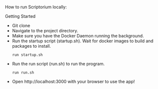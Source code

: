 How to run Scriptorium locally:

Getting Started

- Git clone 
- Navigate to the project directory.
- Make sure you have the Docker Daemon running the background.
- Run the startup script (startup.sh). Wait for docker images to build and packages to install.
  ```
  run startup.sh
  ```
- Run the run script (run.sh) to run the program.
   ```
  run run.sh
  ```
- Open http://localhost:3000 with your browser to use the app!

